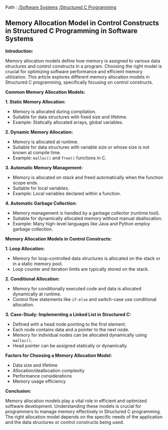 Path : [/Software Systems](<..\..\index.md>) [/Structured C Programming](<..\index.md>)
## Memory Allocation Model in Control Constructs in Structured C Programming in Software Systems

**Introduction:**

Memory allocation models define how memory is assigned to various data structures and control constructs in a program. Choosing the right model is crucial for optimizing software performance and efficient memory utilization. This article explores different memory allocation models in Structured C programming, specifically focusing on control constructs.


**Common Memory Allocation Models:**

**1. Static Memory Allocation:**

* Memory is allocated during compilation.
* Suitable for data structures with fixed size and lifetime.
* Example: Statically allocated arrays, global variables.


**2. Dynamic Memory Allocation:**

* Memory is allocated at runtime.
* Suitable for data structures with variable size or whose size is not known at compile time.
* Example: `malloc()` and `free()` functions in C.


**3. Automatic Memory Management:**

* Memory is allocated on stack and freed automatically when the function scope ends.
* Suitable for local variables.
* Example: Local variables declared within a function.


**4. Automatic Garbage Collection:**

* Memory management is handled by a garbage collector (runtime tool).
* Suitable for dynamically allocated memory without manual deallocation.
* Example: Many high-level languages like Java and Python employ garbage collection.


**Memory Allocation Models in Control Constructs:**

**1. Loop Allocation:**

* Memory for loop-controlled data structures is allocated on the stack or in a static memory pool.
* Loop counter and iteration limits are typically stored on the stack.


**2. Conditional Allocation:**

* Memory for conditionally executed code and data is allocated dynamically at runtime.
* Control flow statements like `if-else` and switch-case use conditional allocation.


**3. Case-Study: Implementing a Linked List in Structured C:**

* Defined with a head node pointing to the first element.
* Each node contains data and a pointer to the next node.
* Memory for individual nodes can be allocated dynamically using `malloc()`.
* Head pointer can be assigned statically or dynamically.


**Factors for Choosing a Memory Allocation Model:**

* Data size and lifetime
* Allocation/deallocation complexity
* Performance considerations
* Memory usage efficiency


**Conclusion:**

Memory allocation models play a vital role in efficient and optimized software development. Understanding these models is crucial for programmers to manage memory effectively in Structured C programming. The right allocation model depends on the specific needs of the application and the data structures or control constructs being used.

